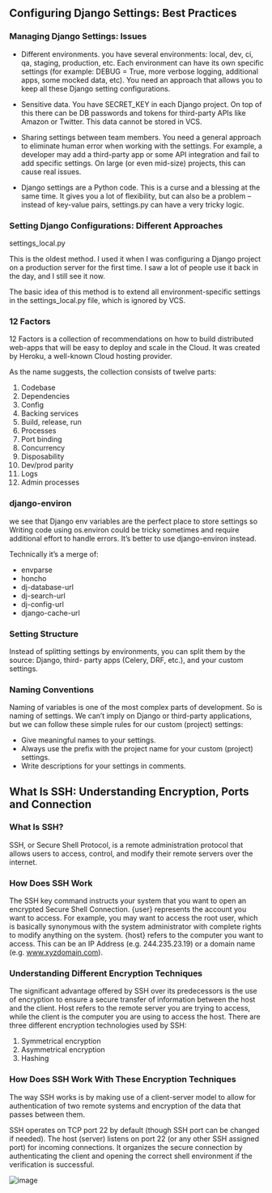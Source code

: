 ## Configuring Django Settings: Best Practices


### Managing Django Settings: Issues

- Different environments.  you have several environments: local, dev, ci, qa, staging, production, etc. Each environment can have its own specific settings 
  (for example: DEBUG = True, more verbose logging, additional apps, some mocked data, etc). You need an approach that allows you to keep all these Django setting 
  configurations.

- Sensitive data. You have SECRET_KEY in each Django project. On top of this there can be DB passwords and tokens for third-party APIs like Amazon or Twitter. This 
  data cannot be stored in VCS.

 - Sharing settings between team members. You need a general approach to eliminate human error when working with the settings. For example, a developer may add a 
 third-party app or some API integration and fail to add specific settings. On large (or even mid-size) projects, this can cause real issues.
 
- Django settings are a Python code. This is a curse and a blessing at the same time. It gives you a lot of flexibility, but can also be a problem – instead of 
  key-value pairs, settings.py can have a very tricky logic.
  
  
### Setting Django Configurations: Different Approaches

settings_local.py

This is the oldest method. I used it when I was configuring a Django project on a production server for the first time. I saw a lot of people use it back in the day, and I still see it now.

The basic idea of this method is to extend all environment-specific settings in the settings_local.py file, which is ignored by VCS.


### 12 Factors 

12 Factors is a collection of recommendations on how to build distributed web-apps that will be easy to deploy and scale in the Cloud. It was created by Heroku,
a well-known Cloud hosting provider.

As the name suggests, the collection consists of twelve parts:

1. Codebase
2. Dependencies
3. Config
4. Backing services
5. Build, release, run
6. Processes
7. Port binding
8. Concurrency
9. Disposability
10. Dev/prod parity
11. Logs
12. Admin processes

### django-environ

we see that Django env variables are the perfect place to store settings so Writing code using os.environ could be tricky sometimes and require additional effort
to handle errors. It’s better to use django-environ instead.

Technically it’s a merge of:

- envparse
- honcho
- dj-database-url
- dj-search-url
- dj-config-url
- django-cache-url


### Setting Structure

Instead of splitting settings by environments, you can split them by the source: Django, third- party apps (Celery, DRF, etc.), and your custom settings.

### Naming Conventions

Naming of variables is one of the most complex parts of development. So is naming of settings. We can’t imply on Django or third-party applications, but we can follow these simple rules for our custom (project) settings:

- Give meaningful names to your settings.
- Always use the prefix with the project name for your custom (project) settings.
- Write descriptions for your settings in comments.



##  What Is SSH: Understanding Encryption, Ports and Connection

### What Is SSH?

SSH, or Secure Shell Protocol, is a remote administration protocol that allows users to access, control, and modify their remote servers over the internet.

### How Does SSH Work

The SSH key command instructs your system that you want to open an encrypted Secure Shell Connection. {user} represents the account you want to access.
For example, you may want to access the root user, which is basically synonymous with the system administrator with complete rights to modify anything on the 
system. {host} refers to the computer you want to access. This can be an IP Address (e.g. 244.235.23.19) or a domain name (e.g. www.xyzdomain.com).

### Understanding Different Encryption Techniques

The significant advantage offered by SSH over its predecessors is the use of encryption to ensure a secure transfer of information between the host and the client.
Host refers to the remote server you are trying to access, while the client is the computer you are using to access the host. There are three different encryption
technologies used by SSH:

1. Symmetrical encryption
2. Asymmetrical encryption
3. Hashing

### How Does SSH Work With These Encryption Techniques

The way SSH works is by making use of a client-server model to allow for authentication of two remote systems and encryption of the data that passes between them.

SSH operates on TCP port 22 by default (though SSH port can be changed if needed). The host (server) listens on port 22 (or any other SSH assigned port) for 
incoming connections. It organizes the secure connection by authenticating the client and opening the correct shell environment if the verification is successful.

![image](https://www.hostinger.com/tutorials/wp-content/uploads/sites/2/2017/07/ssh-client-and-server.webp)
































